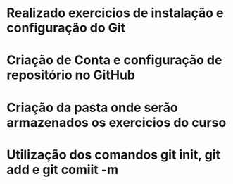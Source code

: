 
# Realizado exercicios de instalação e configuração do Git
# Criação de Conta e configuração de repositório no GitHub
# Criação da pasta onde serão armazenados os exercicios do curso
# Utilização dos comandos git init, git add e git comiit -m
